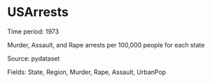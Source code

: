 # USArrests 
Time period: 1973

Murder, Assault, and Rape arrests per 100,000 people for each state

<p>Source: pydataset</p>
<p>Fields:  State, Region, Murder, Rape, Assault, UrbanPop</p>
